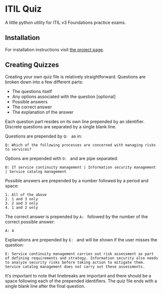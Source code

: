 ITIL Quiz
=========
A little python utility for ITIL v3 Foundations practice exams.

Installation
------------
For installation instructions visit [the project page](http://chasingtheflow.github.io/ITIL_Quiz/).

Creating Quizzes
----------------
Creating your own quiz file is relatively straightforward. Questions are broken down into a few different parts:
* The questions itself
* Any options associated with the question [optional]
* Possible answers
* The correct answer
* The explanation of the answer

Each question part resides on its own line prepended by an identifier. Discrete questions are separated by a single blank line.

Questions are prepended by `Q: ` as in:

    Q: Which of the following processes are concerned with managing risks to services?

Options are prepended with `O: ` and are pipe separated:

    O: IT service continuity management | Information security management | Service catalog management

Possible answers are prepended by a number followed by a period and space:

    1. All of the above
    2. 1 and 3 only
    3. 2 and 3 only
    4. 1 and 2 only

The correct answer is prepended by `A: ` followed by the number of the correct possible answer:

    A: 4

Explanations are prepended by `E: ` and will be shown if the user misses the question:

    E: Service continuity management carries out risk assessment as part of defining requirements and strategy. Information security also needs to analyze security risks before taking action to mitigate them. Service catalog management does not carry out these assessments.

It's important to note that linebreaks are important and there should be a space following each of the prepended identifiers. The quiz file ends with a single blank line after the final question. 
